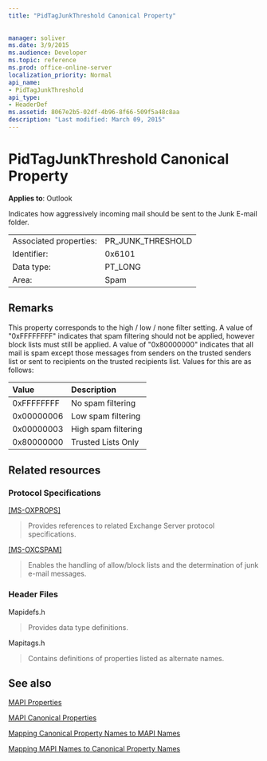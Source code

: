 ```yaml
---
title: "PidTagJunkThreshold Canonical Property"
 
 
manager: soliver
ms.date: 3/9/2015
ms.audience: Developer
ms.topic: reference
ms.prod: office-online-server
localization_priority: Normal
api_name:
- PidTagJunkThreshold
api_type:
- HeaderDef
ms.assetid: 8067e2b5-02df-4b96-8f66-509f5a48c8aa
description: "Last modified: March 09, 2015"
---
```


# PidTagJunkThreshold Canonical Property

  
  
**Applies to**: Outlook 
  
Indicates how aggressively incoming mail should be sent to the Junk E-mail folder.
  
|||
|:-----|:-----|
|Associated properties:  <br/> |PR_JUNK_THRESHOLD  <br/> |
|Identifier:  <br/> |0x6101  <br/> |
|Data type:  <br/> |PT_LONG  <br/> |
|Area:  <br/> |Spam  <br/> |
   
## Remarks

This property corresponds to the high / low / none filter setting. A value of "0xFFFFFFFF" indicates that spam filtering should not be applied, however block lists must still be applied. A value of "0x80000000" indicates that all mail is spam except those messages from senders on the trusted senders list or sent to recipients on the trusted recipients list. Values for this are as follows:
  
|**Value**|**Description**|
|:-----|:-----|
|0xFFFFFFFF  <br/> |No spam filtering  <br/> |
|0x00000006  <br/> |Low spam filtering  <br/> |
|0x00000003  <br/> |High spam filtering  <br/> |
|0x80000000  <br/> |Trusted Lists Only  <br/> |
   
## Related resources

### Protocol Specifications

[[MS-OXPROPS]](http://msdn.microsoft.com/library/f6ab1613-aefe-447d-a49c-18217230b148%28Office.15%29.aspx)
  
> Provides references to related Exchange Server protocol specifications.
    
[[MS-OXCSPAM]](http://msdn.microsoft.com/library/522f8587-4aed-4cd6-831b-40bd87862189%28Office.15%29.aspx)
  
> Enables the handling of allow/block lists and the determination of junk e-mail messages.
    
### Header Files

Mapidefs.h
  
> Provides data type definitions.
    
Mapitags.h
  
> Contains definitions of properties listed as alternate names.
    
## See also



[MAPI Properties](mapi-properties.md)
  
[MAPI Canonical Properties](mapi-canonical-properties.md)
  
[Mapping Canonical Property Names to MAPI Names](mapping-canonical-property-names-to-mapi-names.md)
  
[Mapping MAPI Names to Canonical Property Names](mapping-mapi-names-to-canonical-property-names.md)

